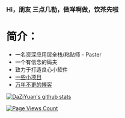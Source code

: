 ### Hi，朋友 三点几勒，做咩啊做，饮茶先啦

<!--
**DaZiYuan/DaZiYuan** is a ✨ _special_ ✨ repository because its `README.md` (this file) appears on your GitHub profile.

Here are some ideas to get you started:
- 👯 I’m looking to collaborate on ...
- 🤔 I’m looking for help with ...
- 💬 Ask me about ...
- 📫 How to reach me: ...
- 😄 Pronouns: ...
- ⚡ Fun fact: ...
-->
# 简介：
- 一名资深应用层全栈/粘贴师 - Paster
- 一个有信念的码夫
-  致力于打造良心小软件
- [一些小项目](https://www.giantapp.cn)  
- [万年不更的博客](https://www.mscoder.cn)  


[![DaZiYuan's github stats](https://github-readme-stats.vercel.app/api?username=DaZiYuan&theme=tokyonight)](https://github.com/DaZiYuan/ 'Paster的信息')

[![Page Views Count](https://badges.toozhao.com/badges/01EKCZPTB3HQY6CY3FV4BC53DT/blue.svg)](https://badges.toozhao.com/badges/01EKCZPTB3HQY6CY3FV4BC53DT/blue.svg "Get your own page views count badge on badges.toozhao.com")
